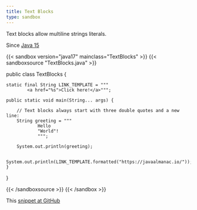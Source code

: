 ```yaml
---
title: Text Blocks
type: sandbox
---
```


Text blocks allow multiline strings literals.

Since [Java 15](/jdk/15)

{{< sandbox version="java17" mainclass="TextBlocks" >}}
{{< sandboxsource "TextBlocks.java" >}}

public class TextBlocks {

	static final String LINK_TEMPLATE = """
			<a href="%s">Click here!</a>""";

	public static void main(String... args) {

		// Text blocks always start with three double quotes and a new line:
		String greeting = """
				Hello
				"World"!
				""";

		System.out.println(greeting);

		System.out.println(LINK_TEMPLATE.formatted("https://javaalmanac.io/"));
	}

}

{{< /sandboxsource >}}
{{< /sandbox >}}

This [snippet at GitHub](https://github.com/marchof/io.javaalmanac.snippets/tree/master/src/main/java/io/javaalmanac/snippets/language/TextBlocks.java)
